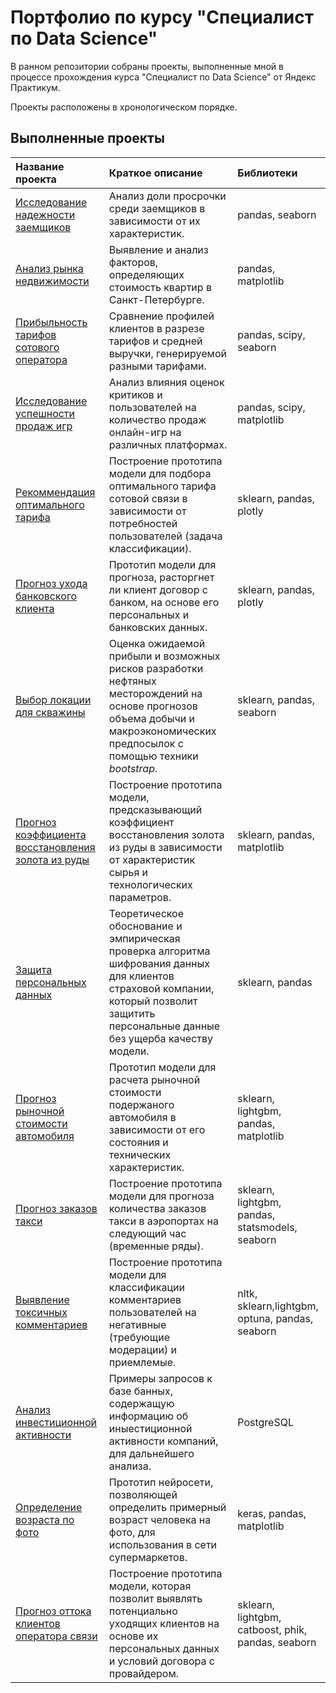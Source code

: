 # Портфолио по курсу "Специалист по Data Science"

В ранном репозитории собраны проекты, выполненные мной в процессе прохождения курса "Специалист по Data Science" от Яндекс Практикум.

Проекты расположены в хронологическом порядке.

## Выполненные проекты

| Название проекта | Краткое описание | Библиотеки |
| :---------------------- | :---------------------- |:---------------------- |
| [Исследование надежности заемщиков](00_borrowers_reliability_research) | Анализ доли просрочки среди заемщиков в зависимости от их характеристик. | pandas, seaborn |
| [Анализ рынка недвижимости](01_real_estate_analysis) | Выявление и анализ факторов, определяющих стоимость квартир в Санкт-Петербурге. | pandas, matplotlib |
| [Прибыльность тарифов сотового оператора](02_telecom_tariffs_comparison) | Сравнение профилей клиентов в разрезе тарифов и средней выручки, генерируемой разными тарифами. | pandas, scipy, seaborn |
| [Исследование успешности продаж игр](03_games_sales_analysis) | Анализ влияния оценок критиков и пользователей на количество продаж онлайн-игр на различных платформах. | pandas, scipy, matplotlib |
| [Рекоммендация оптимального тарифа](04_tariff_recommendation) | Построение прототипа модели для подбора оптимального тарифа сотовой связи в зависимости от потребностей пользователей (задача классификации). | sklearn, pandas, plotly |
| [Прогноз ухода банковского клиента](05_bank_customers_retention) | Прототип модели для прогноза, расторгнет ли клиент договор с банком, на основе его персональных и банковских данных. | sklearn, pandas, plotly |
| [Выбор локации для скважины](06_wells_development_profitability) | Оценка ожидаемой прибыли и возможных рисков разработки нефтяных месторождений на основе прогнозов объема добычи и макроэкономических предпосылок с помощью техники *bootstrap*. | sklearn, pandas, seaborn |
| [Прогноз коэффициента восстановления золота из руды](07_gold_recovery_prediction) | Построение прототипа модели, предсказывающий коэффициент восстановления золота из руды в зависимости от характеристик сырья и технологических параметров. | sklearn, pandas, matplotlib |
| [Защита персональных данных](08_personal_info_protection) | Теоретическое обоснование и эмпирическая проверка алгоритма шифрования данных для клиентов страховой компании, который позволит защитить персональные данные без ущерба качеству модели. | sklearn, pandas |
| [Прогноз рыночной стоимости автомобиля](09_car_prices_prediction) | Прототип модели для расчета рыночной стоимости подержаного автомобиля в зависимости от его состояния и технических характеристик. | sklearn, lightgbm, pandas, matplotlib |
| [Прогноз заказов такси](10_taxi_orders_prediction) | Построение прототипа модели для прогноза количества заказов такси в аэропортах на следующий час (временные ряды). | sklearn, lightgbm, pandas, statsmodels, seaborn |
| [Выявление токсичных комментариев](11_toxic_comments_recognition) | Построение прототипа модели для классификации комментариев пользователей на негативные (требующие модерации) и приемлемые. | nltk, sklearn,lightgbm, optuna, pandas, seaborn |
| [Анализ инвестиционной активности](12_sql_queries) | Примеры запросов к базе банных, содержащую информацию об иныестиционной активности компаний, для дальнейшего анализа. | PostgreSQL |
| [Определение возраста по фото](13_age_prediction_by_photo) | Прототип нейросети, позволяющей определить примерный возраст человека на фото, для использования в сети супермаркетов. | keras, pandas, matplotlib |
| [Прогноз оттока клиентов оператора связи](14_telecom_customers_retention) | Построение прототипа модели, которая позволит выявлять потенциально уходящих клиентов на основе их персональных данных и условий договора с провайдером. | sklearn, lightgbm, catboost, phik, pandas, seaborn |
